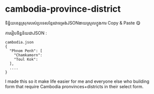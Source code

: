 # cambodia-province-district

ទិន្ន័យខេត្តស្រុករបស់ប្រទេសខ្មែរជាទម្រង់JSONងាយស្រួលក្នុងការ Copy & Paste 😋 

ការរៀបទិន្នន័យជាJSON :
```
cambodia.json
{
  "Phnom Penh": [
    "Chamkamorn":
    "Toul Kok":
  ],
  ....
}
```

I made this so it make life easier for me and everyone else who building form that require Cambodia pronvinces+districts in their select form.
